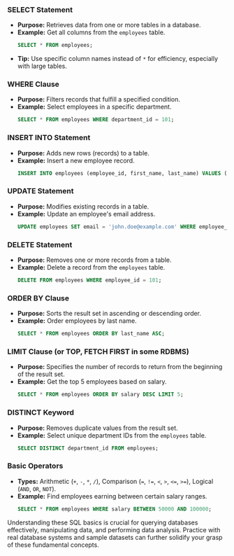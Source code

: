 ### SELECT Statement
- **Purpose:** Retrieves data from one or more tables in a database.
- **Example:** Get all columns from the `employees` table.
  ```sql
  SELECT * FROM employees;
  ```
- **Tip:** Use specific column names instead of `*` for efficiency, especially with large tables.

### WHERE Clause
- **Purpose:** Filters records that fulfill a specified condition.
- **Example:** Select employees in a specific department.
  ```sql
  SELECT * FROM employees WHERE department_id = 101;
  ```

### INSERT INTO Statement
- **Purpose:** Adds new rows (records) to a table.
- **Example:** Insert a new employee record.
  ```sql
  INSERT INTO employees (employee_id, first_name, last_name) VALUES (101, 'John', 'Doe');
  ```

### UPDATE Statement
- **Purpose:** Modifies existing records in a table.
- **Example:** Update an employee's email address.
  ```sql
  UPDATE employees SET email = 'john.doe@example.com' WHERE employee_id = 101;
  ```

### DELETE Statement
- **Purpose:** Removes one or more records from a table.
- **Example:** Delete a record from the `employees` table.
  ```sql
  DELETE FROM employees WHERE employee_id = 101;
  ```

### ORDER BY Clause
- **Purpose:** Sorts the result set in ascending or descending order.
- **Example:** Order employees by last name.
  ```sql
  SELECT * FROM employees ORDER BY last_name ASC;
  ```

### LIMIT Clause (or TOP, FETCH FIRST in some RDBMS)
- **Purpose:** Specifies the number of records to return from the beginning of the result set.
- **Example:** Get the top 5 employees based on salary.
  ```sql
  SELECT * FROM employees ORDER BY salary DESC LIMIT 5;
  ```

### DISTINCT Keyword
- **Purpose:** Removes duplicate values from the result set.
- **Example:** Select unique department IDs from the `employees` table.
  ```sql
  SELECT DISTINCT department_id FROM employees;
  ```

### Basic Operators
- **Types:** Arithmetic (`+`, `-`, `*`, `/`), Comparison (`=`, `!=`, `<`, `>`, `<=`, `>=`), Logical (`AND`, `OR`, `NOT`).
- **Example:** Find employees earning between certain salary ranges.
  ```sql
  SELECT * FROM employees WHERE salary BETWEEN 50000 AND 100000;
  ```

Understanding these SQL basics is crucial for querying databases effectively, manipulating data, and performing data analysis. Practice with real database systems and sample datasets can further solidify your grasp of these fundamental concepts.
